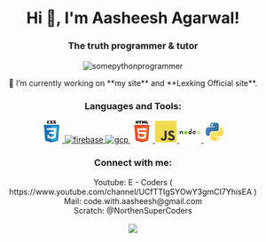 <h1 align="center">Hi 👋, I'm Aasheesh Agarwal!</h1>
<h3 align="center">The truth programmer & tutor</h3>

<p align="center"><img src="https://komarev.com/ghpvc/?username=e-coders&label=Profile%20views&color=00e8c1&style=flat" alt="somepythonprogrammer" align="center"/> </p>

<p align="center">
🔭 I’m currently working on **my site** and **Lexking Official site**.
</p>

<h3 align="center">Languages and Tools:</h3>
<p align="center"><a href="https://www.w3schools.com/css/" target="_blank"> <img src="https://raw.githubusercontent.com/devicons/devicon/master/icons/css3/css3-original-wordmark.svg" alt="css3" width="40" height="40"/> </a> <a href="https://firebase.google.com/" target="_blank"> <img src="https://www.vectorlogo.zone/logos/firebase/firebase-icon.svg" alt="firebase" width="40" height="40"/> </a> <a href="https://cloud.google.com" target="_blank"> <img src="https://www.vectorlogo.zone/logos/google_cloud/google_cloud-icon.svg" alt="gcp" width="40" height="40"/> </a><a href="https://www.w3.org/html/" target="_blank"> <img src="https://raw.githubusercontent.com/devicons/devicon/master/icons/html5/html5-original-wordmark.svg" alt="html5" width="40" height="40"/> </a> <a href="https://developer.mozilla.org/en-US/docs/Web/JavaScript" target="_blank"> <img src="https://raw.githubusercontent.com/devicons/devicon/master/icons/javascript/javascript-original.svg" alt="javascript" width="40" height="40"/> </a> <a href="https://nodejs.org" target="_blank"> <img src="https://raw.githubusercontent.com/devicons/devicon/master/icons/nodejs/nodejs-original-wordmark.svg" alt="nodejs" width="40" height="40"/> </a><a href="https://www.python.org" target="_blank"> <img src="https://raw.githubusercontent.com/devicons/devicon/master/icons/python/python-original.svg" alt="python" width="40" height="40"/> </a></p>

<h3 align="center">Connect with me:</h3>
<p align="center">Youtube: E - Coders ( https://www.youtube.com/channel/UCfTTIgSYOwY3gmCI7YhisEA )<br>Mail: code.with.aasheesh@gmail.com<br>Scratch: @NorthenSuperCoders</p>

<center><img src="https://forthebadge.com/images/badges/built-with-love.svg" align="center"></center>
